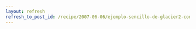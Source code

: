 ```yaml
---
layout: refresh
refresh_to_post_id: /recipe/2007-06-06/ejemplo-sencillo-de-glacier2-con-c.html
---
```


